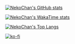 [![NekoChan's GitHub stats](https://github-readme-stats.vercel.app/api?username=NekoChan0122&theme=tokyonight&hide_border=true&show_icons=true&count_private=true&include_all_commits=true)](https://github.com/anuraghazra/github-readme-stats)

[![NekoChan's WakaTime stats](https://github-readme-stats.vercel.app/api/wakatime?username=NekoChan0122&theme=tokyonight&hide_border=true&layout=compact)](https://github.com/anuraghazra/github-readme-stats)

[![NekoChan's Top Langs](https://github-readme-stats.vercel.app/api/top-langs/?username=NekoChan0122&theme=tokyonight&hide_border=true&layout=compact&hide=HTML,CSS)](https://github.com/anuraghazra/github-readme-stats)

[![ko-fi](https://ko-fi.com/img/githubbutton_sm.svg)](https://ko-fi.com/X8X71WPSP)
